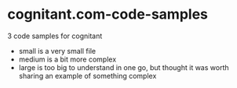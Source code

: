 # cognitant.com-code-samples
3 code samples for cognitant

- small is a very small file
- medium is a bit more complex
- large is too big to understand in one go, but thought it was worth sharing an example of something complex
